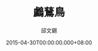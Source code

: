 ---
issue: 119
title: 鸕鶿鳥
author: 邱文錫
date: 2015-04-30T00:00:00.000+08:00
topic: 新知
difficulty: 1
wikidata: Q98095473
wikidata_link: https://www.wikidata.org/wiki/Q98095473
author_wikidata_link: https://www.wikidata.org/wiki/Q98096294
author_wikidata: Q98096294
---